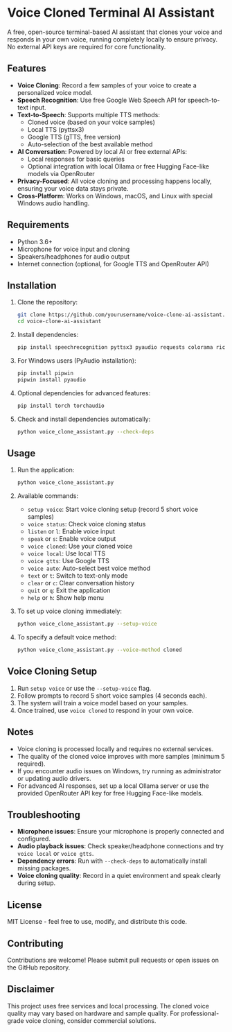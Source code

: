 # Voice Cloned Terminal AI Assistant

A free, open-source terminal-based AI assistant that clones your voice and responds in your own voice, running completely locally to ensure privacy. No external API keys are required for core functionality.

## Features
- **Voice Cloning**: Record a few samples of your voice to create a personalized voice model.
- **Speech Recognition**: Use free Google Web Speech API for speech-to-text input.
- **Text-to-Speech**: Supports multiple TTS methods:
  - Cloned voice (based on your voice samples)
  - Local TTS (pyttsx3)
  - Google TTS (gTTS, free version)
  - Auto-selection of the best available method
- **AI Conversation**: Powered by local AI or free external APIs:
  - Local responses for basic queries
  - Optional integration with local Ollama or free Hugging Face-like models via OpenRouter
- **Privacy-Focused**: All voice cloning and processing happens locally, ensuring your voice data stays private.
- **Cross-Platform**: Works on Windows, macOS, and Linux with special Windows audio handling.

## Requirements
- Python 3.6+
- Microphone for voice input and cloning
- Speakers/headphones for audio output
- Internet connection (optional, for Google TTS and OpenRouter API)

## Installation
1. Clone the repository:
   ```bash
   git clone https://github.com/yourusername/voice-clone-ai-assistant.git
   cd voice-clone-ai-assistant
   ```

2. Install dependencies:
   ```bash
   pip install speechrecognition pyttsx3 pyaudio requests colorama rich gtts pygame librosa soundfile numpy scipy scikit-learn joblib
   ```

3. For Windows users (PyAudio installation):
   ```bash
   pip install pipwin
   pipwin install pyaudio
   ```

4. Optional dependencies for advanced features:
   ```bash
   pip install torch torchaudio
   ```

5. Check and install dependencies automatically:
   ```bash
   python voice_clone_assistant.py --check-deps
   ```

## Usage
1. Run the application:
   ```bash
   python voice_clone_assistant.py
   ```

2. Available commands:
   - `setup voice`: Start voice cloning setup (record 5 short voice samples)
   - `voice status`: Check voice cloning status
   - `listen` or `l`: Enable voice input
   - `speak` or `s`: Enable voice output
   - `voice cloned`: Use your cloned voice
   - `voice local`: Use local TTS
   - `voice gtts`: Use Google TTS
   - `voice auto`: Auto-select best voice method
   - `text` or `t`: Switch to text-only mode
   - `clear` or `c`: Clear conversation history
   - `quit` or `q`: Exit the application
   - `help` or `h`: Show help menu

3. To set up voice cloning immediately:
   ```bash
   python voice_clone_assistant.py --setup-voice
   ```

4. To specify a default voice method:
   ```bash
   python voice_clone_assistant.py --voice-method cloned
   ```

## Voice Cloning Setup
1. Run `setup voice` or use the `--setup-voice` flag.
2. Follow prompts to record 5 short voice samples (4 seconds each).
3. The system will train a voice model based on your samples.
4. Once trained, use `voice cloned` to respond in your own voice.

## Notes
- Voice cloning is processed locally and requires no external services.
- The quality of the cloned voice improves with more samples (minimum 5 required).
- If you encounter audio issues on Windows, try running as administrator or updating audio drivers.
- For advanced AI responses, set up a local Ollama server or use the provided OpenRouter API key for free Hugging Face-like models.

## Troubleshooting
- **Microphone issues**: Ensure your microphone is properly connected and configured.
- **Audio playback issues**: Check speaker/headphone connections and try `voice local` or `voice gtts`.
- **Dependency errors**: Run with `--check-deps` to automatically install missing packages.
- **Voice cloning quality**: Record in a quiet environment and speak clearly during setup.

## License
MIT License - feel free to use, modify, and distribute this code.

## Contributing
Contributions are welcome! Please submit pull requests or open issues on the GitHub repository.

## Disclaimer
This project uses free services and local processing. The cloned voice quality may vary based on hardware and sample quality. For professional-grade voice cloning, consider commercial solutions.
